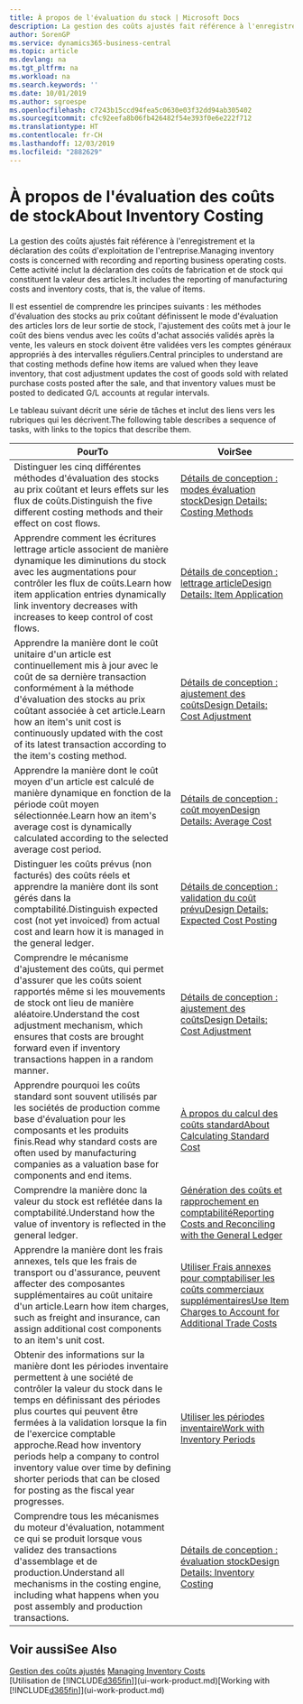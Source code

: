 ```yaml
---
title: À propos de l'évaluation du stock | Microsoft Docs
description: La gestion des coûts ajustés fait référence à l'enregistrement et la déclaration des coûts d'exploitation de l'entreprise. Cette activité inclut la déclaration des coûts de fabrication et de stock qui constituent la valeur des articles.
author: SorenGP
ms.service: dynamics365-business-central
ms.topic: article
ms.devlang: na
ms.tgt_pltfrm: na
ms.workload: na
ms.search.keywords: ''
ms.date: 10/01/2019
ms.author: sgroespe
ms.openlocfilehash: c7243b15ccd94fea5c0630e03f32dd94ab305402
ms.sourcegitcommit: cfc92eefa8b06fb426482f54e393f0e6e222f712
ms.translationtype: HT
ms.contentlocale: fr-CH
ms.lasthandoff: 12/03/2019
ms.locfileid: "2882629"
---
```

# <a name="about-inventory-costing"></a><span data-ttu-id="57a22-104">À propos de l'évaluation des coûts de stock</span><span class="sxs-lookup"><span data-stu-id="57a22-104">About Inventory Costing</span></span>
<span data-ttu-id="57a22-105">La gestion des coûts ajustés fait référence à l'enregistrement et la déclaration des coûts d'exploitation de l'entreprise.</span><span class="sxs-lookup"><span data-stu-id="57a22-105">Managing inventory costs is concerned with recording and reporting business operating costs.</span></span> <span data-ttu-id="57a22-106">Cette activité inclut la déclaration des coûts de fabrication et de stock qui constituent la valeur des articles.</span><span class="sxs-lookup"><span data-stu-id="57a22-106">It includes the reporting of manufacturing costs and inventory costs, that is, the value of items.</span></span>  

 <span data-ttu-id="57a22-107">Il est essentiel de comprendre les principes suivants : les méthodes d'évaluation des stocks au prix coûtant définissent le mode d'évaluation des articles lors de leur sortie de stock, l'ajustement des coûts met à jour le coût des biens vendus avec les coûts d'achat associés validés après la vente, les valeurs en stock doivent être validées vers les comptes généraux appropriés à des intervalles réguliers.</span><span class="sxs-lookup"><span data-stu-id="57a22-107">Central principles to understand are that costing methods define how items are valued when they leave inventory, that cost adjustment updates the cost of goods sold with related purchase costs posted after the sale, and that inventory values must be posted to dedicated G/L accounts at regular intervals.</span></span>  

 <span data-ttu-id="57a22-108">Le tableau suivant décrit une série de tâches et inclut des liens vers les rubriques qui les décrivent.</span><span class="sxs-lookup"><span data-stu-id="57a22-108">The following table describes a sequence of tasks, with links to the topics that describe them.</span></span>   

|<span data-ttu-id="57a22-109">**Pour**</span><span class="sxs-lookup"><span data-stu-id="57a22-109">**To**</span></span>|<span data-ttu-id="57a22-110">**Voir**</span><span class="sxs-lookup"><span data-stu-id="57a22-110">**See**</span></span>|  
|------------|-------------|  
|<span data-ttu-id="57a22-111">Distinguer les cinq différentes méthodes d'évaluation des stocks au prix coûtant et leurs effets sur les flux de coûts.</span><span class="sxs-lookup"><span data-stu-id="57a22-111">Distinguish the five different costing methods and their effect on cost flows.</span></span>|[<span data-ttu-id="57a22-112">Détails de conception : modes évaluation stock</span><span class="sxs-lookup"><span data-stu-id="57a22-112">Design Details: Costing Methods</span></span>](design-details-costing-methods.md)|  
|<span data-ttu-id="57a22-113">Apprendre comment les écritures lettrage article associent de manière dynamique les diminutions du stock avec les augmentations pour contrôler les flux de coûts.</span><span class="sxs-lookup"><span data-stu-id="57a22-113">Learn how item application entries dynamically link inventory decreases with increases to keep control of cost flows.</span></span>|[<span data-ttu-id="57a22-114">Détails de conception : lettrage article</span><span class="sxs-lookup"><span data-stu-id="57a22-114">Design Details: Item Application</span></span>](design-details-item-application.md)|  
|<span data-ttu-id="57a22-115">Apprendre la manière dont le coût unitaire d'un article est continuellement mis à jour avec le coût de sa dernière transaction conformément à la méthode d'évaluation des stocks au prix coûtant associée à cet article.</span><span class="sxs-lookup"><span data-stu-id="57a22-115">Learn how an item's unit cost is continuously updated with the cost of its latest transaction according to the item's costing method.</span></span>|[<span data-ttu-id="57a22-116">Détails de conception : ajustement des coûts</span><span class="sxs-lookup"><span data-stu-id="57a22-116">Design Details: Cost Adjustment</span></span>](design-details-cost-adjustment.md)|  
|<span data-ttu-id="57a22-117">Apprendre la manière dont le coût moyen d'un article est calculé de manière dynamique en fonction de la période coût moyen sélectionnée.</span><span class="sxs-lookup"><span data-stu-id="57a22-117">Learn how an item's average cost is dynamically calculated according to the selected average cost period.</span></span>|[<span data-ttu-id="57a22-118">Détails de conception : coût moyen</span><span class="sxs-lookup"><span data-stu-id="57a22-118">Design Details: Average Cost</span></span>](design-details-average-cost.md)|  
|<span data-ttu-id="57a22-119">Distinguer les coûts prévus (non facturés) des coûts réels et apprendre la manière dont ils sont gérés dans la comptabilité.</span><span class="sxs-lookup"><span data-stu-id="57a22-119">Distinguish expected cost (not yet invoiced) from actual cost and learn how it is managed in the general ledger.</span></span>|[<span data-ttu-id="57a22-120">Détails de conception : validation du coût prévu</span><span class="sxs-lookup"><span data-stu-id="57a22-120">Design Details: Expected Cost Posting</span></span>](design-details-expected-cost-posting.md)|  
|<span data-ttu-id="57a22-121">Comprendre le mécanisme d'ajustement des coûts, qui permet d'assurer que les coûts soient rapportés même si les mouvements de stock ont lieu de manière aléatoire.</span><span class="sxs-lookup"><span data-stu-id="57a22-121">Understand the cost adjustment mechanism, which ensures that costs are brought forward even if inventory transactions happen in a random manner.</span></span>|[<span data-ttu-id="57a22-122">Détails de conception : ajustement des coûts</span><span class="sxs-lookup"><span data-stu-id="57a22-122">Design Details: Cost Adjustment</span></span>](design-details-cost-adjustment.md)|  
|<span data-ttu-id="57a22-123">Apprendre pourquoi les coûts standard sont souvent utilisés par les sociétés de production comme base d'évaluation pour les composants et les produits finis.</span><span class="sxs-lookup"><span data-stu-id="57a22-123">Read why standard costs are often used by manufacturing companies as a valuation base for components and end items.</span></span>|[<span data-ttu-id="57a22-124">À propos du calcul des coûts standard</span><span class="sxs-lookup"><span data-stu-id="57a22-124">About Calculating Standard Cost</span></span>](finance-about-calculating-standard-cost.md)|  
|<span data-ttu-id="57a22-125">Comprendre la manière donc la valeur du stock est reflétée dans la comptabilité.</span><span class="sxs-lookup"><span data-stu-id="57a22-125">Understand how the value of inventory is reflected in the general ledger.</span></span>|[<span data-ttu-id="57a22-126">Génération des coûts et rapprochement en comptabilité</span><span class="sxs-lookup"><span data-stu-id="57a22-126">Reporting Costs and Reconciling with the General Ledger</span></span>](finance-report-costs-and-reconcile-with-the-general-ledger.md)|  
|<span data-ttu-id="57a22-127">Apprendre la manière dont les frais annexes, tels que les frais de transport ou d'assurance, peuvent affecter des composantes supplémentaires au coût unitaire d'un article.</span><span class="sxs-lookup"><span data-stu-id="57a22-127">Learn how item charges, such as freight and insurance, can assign additional cost components to an item's unit cost.</span></span>|[<span data-ttu-id="57a22-128">Utiliser Frais annexes pour comptabiliser les coûts commerciaux supplémentaires</span><span class="sxs-lookup"><span data-stu-id="57a22-128">Use Item Charges to Account for Additional Trade Costs</span></span>](payables-how-assign-item-charges.md)|  
|<span data-ttu-id="57a22-129">Obtenir des informations sur la manière dont les périodes inventaire permettent à une société de contrôler la valeur du stock dans le temps en définissant des périodes plus courtes qui peuvent être fermées à la validation lorsque la fin de l'exercice comptable approche.</span><span class="sxs-lookup"><span data-stu-id="57a22-129">Read how inventory periods help a company to control inventory value over time by defining shorter periods that can be closed for posting as the fiscal year progresses.</span></span>|[<span data-ttu-id="57a22-130">Utiliser les périodes inventaire</span><span class="sxs-lookup"><span data-stu-id="57a22-130">Work with Inventory Periods</span></span>](finance-how-to-work-with-inventory-periods.md)|  
|<span data-ttu-id="57a22-131">Comprendre tous les mécanismes du moteur d'évaluation, notamment ce qui se produit lorsque vous validez des transactions d'assemblage et de production.</span><span class="sxs-lookup"><span data-stu-id="57a22-131">Understand all mechanisms in the costing engine, including what happens when you post assembly and production transactions.</span></span>|[<span data-ttu-id="57a22-132">Détails de conception : évaluation stock</span><span class="sxs-lookup"><span data-stu-id="57a22-132">Design Details: Inventory Costing</span></span>](design-details-inventory-costing.md)|  

## <a name="see-also"></a><span data-ttu-id="57a22-133">Voir aussi</span><span class="sxs-lookup"><span data-stu-id="57a22-133">See Also</span></span>
<span data-ttu-id="57a22-134">[Gestion des coûts ajustés](finance-manage-inventory-costs.md)  </span><span class="sxs-lookup"><span data-stu-id="57a22-134">[Managing Inventory Costs](finance-manage-inventory-costs.md)  </span></span>  
<span data-ttu-id="57a22-135">[Utilisation de [!INCLUDE[d365fin](includes/d365fin_md.md)]](ui-work-product.md)</span><span class="sxs-lookup"><span data-stu-id="57a22-135">[Working with [!INCLUDE[d365fin](includes/d365fin_md.md)]](ui-work-product.md)</span></span>
